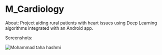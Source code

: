 # M_Cardiology

About: Project aiding rural patients with heart issues using Deep Learning algorithms integrated with an Android app.

Screenshots:

![Mohammad taha hashmi](https://github.com/mdtaha099/M_Cardiology/assets/143349799/ac53a845-a792-4d7d-94d8-714f9322a758)
